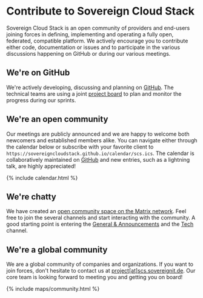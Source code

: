 # Contribute to Sovereign Cloud Stack

Sovereign Cloud Stack is an open community of providers and end-users joining forces
in defining, implementing and operating a fully open, federated, compatible platform.
We actively encourage you to contribute either code, documentation or issues and to
participate in the various discussions happening on GitHub or during our various meetings.

## We're on GitHub

We're actively developing, discussing and planning on [GitHub](https://github.com/SovereignCloudStack).
The technical teams are using a joint [project board](https://github.com/orgs/SovereignCloudStack/projects/6)
to plan and monitor the progress during our sprints. 

## We're  an open community

Our meetings are publicly announced and we are happy to welcome both newcomers and
established members alike. You can navigate either through the calendar below or
subscribe with your favorite client to `https://sovereigncloudstack.github.io/calendar/scs.ics`.
The calendar is collaboratively maintained on [GitHub](https://github.com/SovereignCloudStack/calendar)
and new entries, such as a lightning talk, are highly appreciated!

{% include calendar.html %}

## We're chatty

We have created an [open community space on the Matrix network](https://matrix.to/#/!TiDqlLmEUaXqTemaLc:matrix.org?via=matrix.org). Feel free to join the several channels
and start interacting with the community. A good starting point is entering the
[General & Announcements](https://matrix.to/#/#scs-general:matrix.org) and the
[Tech](https://matrix.to/#/#scs-tech:matrix.org) channel.

## We're a global community

We are a global community of companies and organizations. If you want to join forces,
don't hesitate to contact us at [project[at]scs.sovereignit.de](mailto:project@scs.sovereignit.de).
Our core team is looking forward to meeting you and getting you on board!

{% include maps/community.html %}
